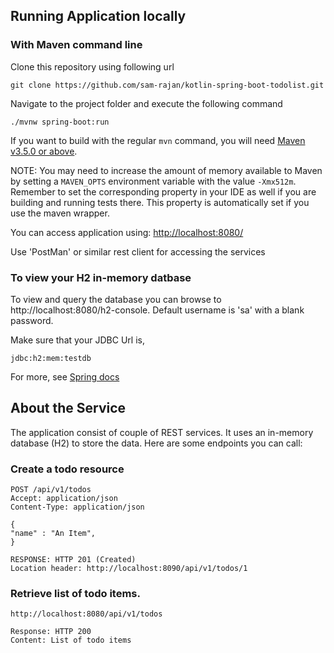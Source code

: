 ## Running Application locally

### With Maven command line

Clone this repository using following url
```
git clone https://github.com/sam-rajan/kotlin-spring-boot-todolist.git
```
Navigate to the project folder and execute the following command
```
./mvnw spring-boot:run
```
If you want to build with the regular `mvn` command, you will need
[Maven v3.5.0 or above](https://maven.apache.org/run-maven/index.html).

NOTE: You may need to increase the amount of memory available to Maven by setting
a `MAVEN_OPTS` environment variable with the value `-Xmx512m`. Remember
to set the corresponding property in your IDE as well if you are building and running
tests there. This property
is automatically set if you use the maven wrapper.

You can access application using: [http://localhost:8080/]()

 Use 'PostMan' or similar rest client for accessing the services


### To view your H2 in-memory datbase

To view and query the database you can browse to http://localhost:8080/h2-console. Default username is 'sa' with a blank password. 

Make sure that your JDBC Url is,

```
jdbc:h2:mem:testdb
```

For more, see [Spring docs](https://docs.spring.io/spring-boot/docs/current/reference/html/spring-boot-features.html#boot-features-sql)


## About the Service

The application consist of couple of REST services. It uses an in-memory database (H2) to store the data. 
Here are some endpoints you can call:


### Create a todo resource

```
POST /api/v1/todos
Accept: application/json
Content-Type: application/json

{
"name" : "An Item",
}

RESPONSE: HTTP 201 (Created)
Location header: http://localhost:8090/api/v1/todos/1
```

### Retrieve list of todo items.

```
http://localhost:8080/api/v1/todos

Response: HTTP 200
Content: List of todo items 
```

